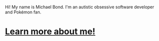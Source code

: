 Hi! My name is Michael Bond. I'm an autistic obsessive software developer and Pokémon fan.

# [Learn more about me!](https://aboutme.bondcodes.com)
